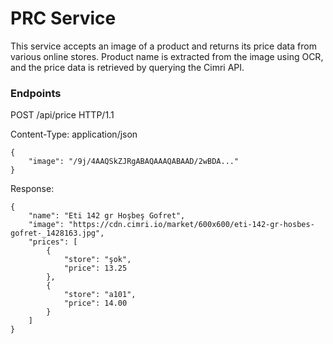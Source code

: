 # PRC Service

This service accepts an image of a product and returns its price data from various online stores. Product name is extracted from the image using OCR, and the price data is retrieved by querying the Cimri API.


### Endpoints

POST /api/price HTTP/1.1

Content-Type: application/json
```
{
    "image": "/9j/4AAQSkZJRgABAQAAAQABAAD/2wBDA..."
}
```

Response:
```
{
    "name": "Eti 142 gr Hoşbeş Gofret",
    "image": "https://cdn.cimri.io/market/600x600/eti-142-gr-hosbes-gofret-_1428163.jpg",
    "prices": [
        {
            "store": "şok",
            "price": 13.25
        },
        {
            "store": "a101",
            "price": 14.00
        }
    ]
}
```